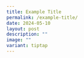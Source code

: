 ```yaml
---
title: Example Title
permalink: /example-title/
date: 2024-05-10
layout: post
description: ""
image: ""
variant: tiptap
---
```

